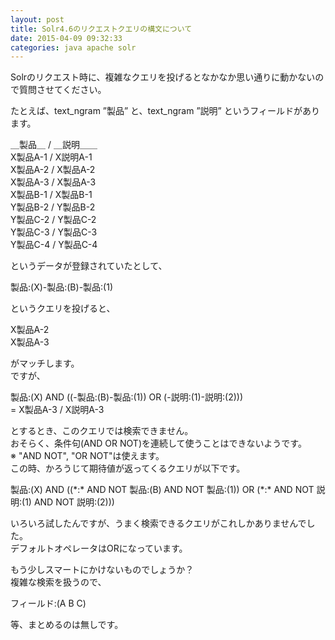 ```yaml
---
layout: post
title: Solr4.6のリクエストクエリの構文について
date: 2015-04-09 09:32:33
categories: java apache solr
---
```

<p>Solrのリクエスト時に、複雑なクエリを投げるとなかなか思い通りに動かないので質問させてください。</p>

<p>たとえば、text_ngram ”製品” と、text_ngram ”説明” というフィールドがあります。</p>

<p>＿製品＿ / ＿説明＿＿<br>
X製品A-1 / X説明A-1<br>
X製品A-2 / X製品A-2<br>
X製品A-3 / X製品A-3<br>
X製品B-1 / X製品B-1<br>
Y製品B-2 / Y製品B-2<br>
Y製品C-2 / Y製品C-2<br>
Y製品C-3 / Y製品C-3<br>
Y製品C-4 / Y製品C-4</p>

<p>というデータが登録されていたとして、</p>

<p>製品:(X)-製品:(B)-製品:(1)</p>

<p>というクエリを投げると、</p>

<p>X製品A-2 <br>
X製品A-3</p>

<p>がマッチします。<br>
ですが、</p>

<p>製品:(X) AND ((-製品:(B)-製品:(1)) OR (-説明:(1)-説明:(2)))<br>
= X製品A-3 / X説明A-3</p>

<p>とするとき、このクエリでは検索できません。<br>
おそらく、条件句(AND OR NOT)を連続して使うことはできないようです。<br>
※ "AND NOT", "OR NOT"は使えます。<br>
この時、かろうじて期待値が返ってくるクエリが以下です。</p>

<p>製品:(X) AND ((*:* AND NOT 製品:(B) AND NOT 製品:(1)) OR (*:* AND NOT 説明:(1) AND NOT 説明:(2)))</p>

<p>いろいろ試したんですが、うまく検索できるクエリがこれしかありませんでした。<br>
デフォルトオペレータはORになっています。</p>

<p>もう少しスマートにかけないものでしょうか？<br>
複雑な検索を扱うので、</p>

<p>フィールド:(A B C)</p>

<p>等、まとめるのは無しです。</p>
